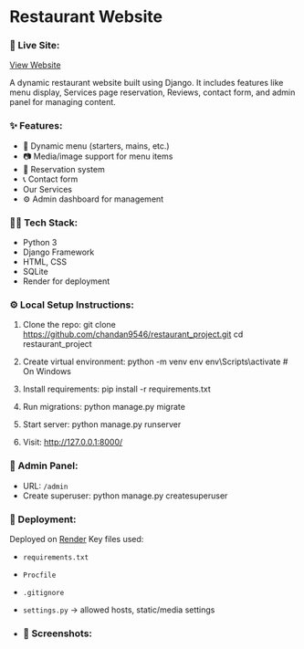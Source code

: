 # Restaurant Website
### 🔗 Live Site:
[View Website](https://restaurant-website-ior0.onrender.com/)

A dynamic restaurant website built using Django. It includes features like menu display, Services page reservation, Reviews, contact form, and admin panel for managing content.
### ✨ Features:
- 📝 Dynamic menu (starters, mains, etc.)
- 📷 Media/image support for menu items
- 📅 Reservation system
- 📞 Contact form
-    Our Services
- ⚙️ Admin dashboard for management

### 🧑‍💻 Tech Stack:
- Python 3
- Django Framework
- HTML, CSS
- SQLite
- Render for deployment

### ⚙️ Local Setup Instructions:

1. Clone the repo:
git clone https://github.com/chandan9546/restaurant_project.git
cd restaurant_project

2. Create virtual environment:
python -m venv env
env\Scripts\activate # On Windows

3. Install requirements:
pip install -r requirements.txt

4. Run migrations:
python manage.py migrate

5. Start server:
python manage.py runserver

6. Visit:
http://127.0.0.1:8000/

### 🔐 Admin Panel:
- URL: `/admin`
- Create superuser:
python manage.py createsuperuser

### 🚀 Deployment:
Deployed on [Render](https://render.com/)
Key files used:
- `requirements.txt`
- `Procfile`
- `.gitignore`
- `settings.py` → allowed hosts, static/media settings

- ### 📸 Screenshots:





